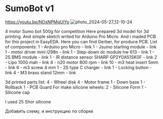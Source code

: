 # SumoBot v1
https://youtu.be/NOsNPMqUlYo
![photo_2024-05-27_12-10-24](https://github.com/qazaqstem/SumoBot/assets/20697381/bd4fec1b-97ba-4123-9f50-b2ed17f5f1b4)

4 motor Sumo bot 500g for competition Here prepared 3d model for 3d printing. And simple sketch writed for Arduino Pro Micro. And i maded PCB for this project in EasyEDA. Here you can find Gerber, for produce PCB. 
List of components: 1 - Arduino pro Micro - link 
1 - Jsumo starting module - link 
1 - motor driver mini l298n - link 
1 - Step-down dc module hw 613 - link 
1 - 2S BMS module - link 
1 - IR distance sensor SHARP GP2Y0A51SK0F - link 
2 - Lipo 1000 mah - link 
4 - n20 motor 800 rpm - link 
10 - m3 heat insert 5mm - link 
6 - m3 screw 4 mm 
1 - 2S type C charger - link
1 - Locking button - link 
4 - M3 brass stand 12mm - link

3d printed parts list: 
4 - Wheel disk 
4 - Motor frame 
1 - Down base 
1 - Rollback 
1 - PCB Guard For make silicone wheels: 
2 - Silicone Form 1 - Silicone cap

I used 25 Shor silicone


Добавить схему, и инструкцию по сборке

